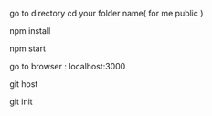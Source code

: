 
go to directory cd your folder name( for me public )

npm install

npm start 

go to browser : localhost:3000

git host

git init
